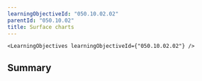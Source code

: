 ```yaml
---
learningObjectiveId: "050.10.02.02"
parentId: "050.10.02"
title: Surface charts
---
```


```tsx eval
<LearningObjectives learningObjectiveId={"050.10.02.02"} />
```

## Summary
